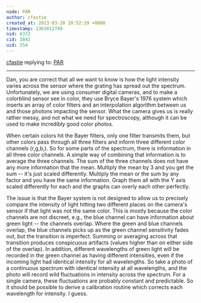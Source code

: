```yaml
---
node: PAR
author: cfastie
created_at: 2013-03-20 20:52:29 +0000
timestamp: 1363812749
nid: 6372
cid: 3842
uid: 554
---
```




[cfastie](../profile/cfastie) replying to: [PAR](../notes/cfastie/3-16-2013/par)

----
Dan, you are correct that all we want to know is how the light intensity varies across the sensor where the grating has spread out the spectrum. Unfortunately, we are using consumer digital cameras, and to make a colorblind sensor see in color, they use Bryce Bayer's 1976 system which inserts an array of color filters and an interpolation algorithm between us and those photons impacting the sensor. What the camera gives us is really rather messy, and not what we need for spectroscopy, although it can be used to make incredibly good color photos.

When certain colors hit the Bayer filters, only one filter transmits them, but other colors pass through all three filters and inform three different color channels (r,g,b,). So for some parts of the spectrum, there is information in all three color channels. A simple way of combining that information is to average the three channels. The sum of the three channels does not have any more information that the mean. Multiply the mean by 3 and you get the sum -- it's just scaled differently. Multiply the mean or the sum by any factor and you have the same information. Graph them all with the Y axis scaled differently for each and the graphs can overly each other perfectly.

The issue is that the Bayer system is not designed to allow us to precisely compare the intensity of light hitting two different places on the camera's sensor if that light was not the same color. This is mostly because the color channels are not discreet, e.g., the blue channel can have information about green light -- the channels overlap. Where the green and blue channels overlap, the blue channels picks up as the green channel sensitivity fades out, but the transition is imperfect. Summing or averaging across that transition produces conspicuous artifacts (values higher than on either side of the overlap). In addition, different wavelengths of green light will be recorded in the green channel as having different intensities, even if the incoming light had identical intensity for all wavelengths. So take a photo of a continuous spectrum with identical intensity at all wavelengths, and the photo will record wild fluctuations in intensity across the spectrum. For a single camera, these fluctuations are probably constant and predictable. So it should be possible to derive a calibration routine which corrects each wavelength for intensity. I guess. 